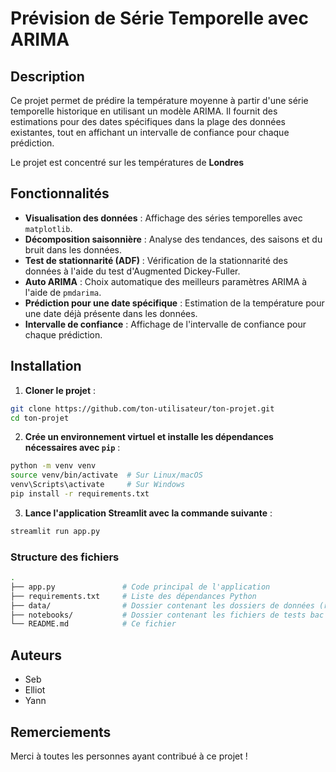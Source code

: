 # Prévision de Série Temporelle avec ARIMA

## Description

Ce projet permet de prédire la température moyenne à partir d'une série temporelle historique en utilisant un modèle ARIMA. Il fournit des estimations pour des dates spécifiques dans la plage des données existantes, tout en affichant un intervalle de confiance pour chaque prédiction.

Le projet est concentré sur les températures de **Londres**

## Fonctionnalités

- **Visualisation des données** : Affichage des séries temporelles avec `matplotlib`.
- **Décomposition saisonnière** : Analyse des tendances, des saisons et du bruit dans les données.
- **Test de stationnarité (ADF)** : Vérification de la stationnarité des données à l'aide du test d'Augmented Dickey-Fuller.
- **Auto ARIMA** : Choix automatique des meilleurs paramètres ARIMA à l'aide de `pmdarima`.
- **Prédiction pour une date spécifique** : Estimation de la température pour une date déjà présente dans les données.
- **Intervalle de confiance** : Affichage de l'intervalle de confiance pour chaque prédiction.

## Installation

1. **Cloner le projet** :

```bash
git clone https://github.com/ton-utilisateur/ton-projet.git
cd ton-projet
```

2. **Crée un environnement virtuel et installe les dépendances nécessaires avec `pip`** :

```bash
python -m venv venv
source venv/bin/activate  # Sur Linux/macOS
venv\Scripts\activate     # Sur Windows
pip install -r requirements.txt
```

3. **Lance l'application Streamlit avec la commande suivante** :

```bash
streamlit run app.py
```



### Structure des fichiers

```bash
.
├── app.py               # Code principal de l'application
├── requirements.txt     # Liste des dépendances Python
├── data/                # Dossier contenant les dossiers de données (raw et processed)
├── notebooks/           # Dossier contenant les fichiers de tests bac à sable
└── README.md            # Ce fichier
```

## Auteurs

- Seb
- Elliot
- Yann

## Remerciements

Merci à toutes les personnes ayant contribué à ce projet !
